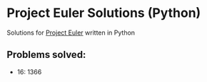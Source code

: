 # Project Euler Solutions (Python) 

Solutions for [Project Euler](https://projecteuler.net/problem=0) written in Python

## Problems solved:
- 16: 1366
